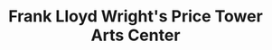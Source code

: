 ---
layout: repo
title: "Frank Lloyd Wright's Price Tower Arts Center"
id: 24670
permalink: repos/24670/
---